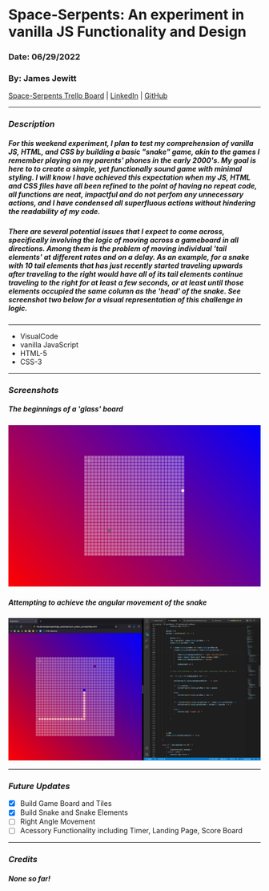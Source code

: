 # Space-Serpents: An experiment in vanilla JS Functionality and Design
### Date: 06/29/2022
### By: James Jewitt
[Space-Serpents Trello Board]( https://trello.com/b/x3AD1vky/project-1 ) | [LinkedIn]( https://www.linkedin.com/in/james-jewitt/ ) |  [GitHub](https://github.com/jamest7783) 

***

### ***Description***
#####        For this weekend experiment, I plan to test my comprehension of vanilla JS, HTML, and CSS by building a basic "snake" game, akin to the games I remember playing on my parents' phones in the early 2000's. My goal is here to to create a simple, yet functionally sound game with minimal styling. I will know I have achieved this expectation when my JS, HTML and CSS files have all been refined to the point of having no repeat code, all functions are neat, impactful and do not perfom any unnecessary actions, and I have condensed all superfluous actions without hindering the readability of my code.

#####
#####        There are several potential issues that I expect to come across, specifically involving the logic of moving across a gameboard in all directions. Among them is the problem of moving individual 'tail elements' at different rates and on a delay. As an example, for a snake with 10 tail elements that has just recently started traveling upwards after traveling to the right would have all of its tail elements continue traveling to the right for at least a few seconds, or at least until those elements occupied the same column as the 'head' of the snake. See screenshot two below for a visual representation of this challenge in logic. 


***

* VisualCode
* vanilla JavaScript
* HTML-5 
* CSS-3

***

### ***Screenshots***
##### The beginnings of a 'glass' board
![Image1](spaceSerpentsBoard.png)

##### Attempting to achieve the angular movement of the snake
![Image2](rightAngleSpaceSerpents.png)


***

### ***Future Updates***
- [x] Build Game Board and Tiles
- [x] Build Snake and Snake Elements
- [ ] Right Angle Movement
- [ ] Acessory Functionality including Timer, Landing Page, Score Board
***

### ***Credits***

##### None so far!
##### 
##### 